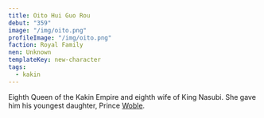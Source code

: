 ```yaml
---
title: Oito Hui Guo Rou
debut: "359"
image: "/img/oito.png"
profileImage: "/img/oito.png"
faction: Royal Family
nen: Unknown
templateKey: new-character
tags:
  - kakin
---
```


Eighth Queen of the Kakin Empire and eighth wife of King Nasubi. She gave him his youngest daughter, Prince [Woble](/character/woble/).
